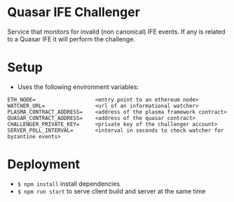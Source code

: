 # Quasar IFE Challenger

Service that monitors for invalid (non canonical) IFE events. If any is related to a Quasar IFE it will perform the challenge.

# Setup
- Uses the following environment variables:
```
ETH_NODE=                   <entry point to an ethereum node>
WATCHER_URL=                <url of an informational watcher>
PLASMA_CONTRACT_ADDRESS=    <address of the plasma framework contract>
QUASAR_CONTRACT_ADDRESS=    <address of the quasar contract>
CHALLENGER_PRIVATE_KEY=     <private key of the challenger account>
SERVER_POLL_INTERVAL=       <interval in seconds to check watcher for byzantine events>
```

# Deployment
- `$ npm install` install dependencies
- `$ npm run start` to serve client build and server at the same time
